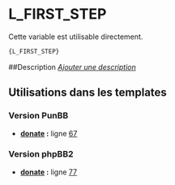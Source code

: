 # L_FIRST_STEP


Cette variable est utilisable directement.

```html
{L_FIRST_STEP}
```

##Description
[*Ajouter une description*](https://fa-tvars.appspot.com/var/L_FIRST_STEP)

## Utilisations dans les templates

### Version PunBB
* __[donate](../tpl/var/punbb/donate.md#readme) :__ ligne [67](../tpl/src/punbb/donate.tpl#L67)

### Version phpBB2
* __[donate](../tpl/var/subsilver/donate.md#readme) :__ ligne [77](../tpl/src/subsilver/donate.tpl#L77)